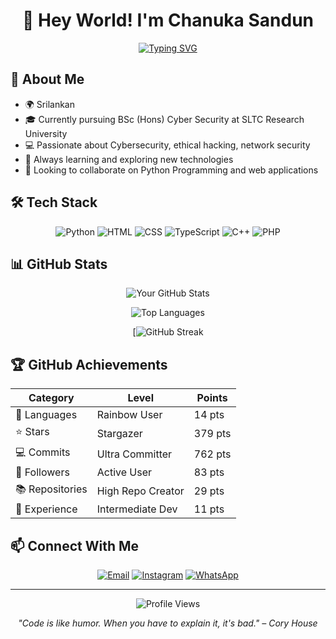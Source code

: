 <div align="center">
  
# 👋 Hey World! I'm Chanuka Sandun

[![Typing SVG](https://readme-typing-svg.herokuapp.com?font=Fira+Code&pause=1000&width=435&lines=Cybersecurity+Enthusiast;Open+Source+Contributor)](https://git.io/typing-svg)

</div>

## 🚀 About Me

- 🌍 Srilankan
- 🎓 Currently pursuing BSc (Hons) Cyber Security at SLTC Research University
- 💻 Passionate about Cybersecurity, ethical hacking, network security
- 🌱 Always learning and exploring new technologies
- 🔭 Looking to collaborate on Python Programming and web applications

## 🛠️ Tech Stack

<div align="center">

![Python](https://img.shields.io/badge/Python-3776AB?style=for-the-badge&logo=python&logoColor=white)
![HTML](https://img.shields.io/badge/HTML5-E34F26?style=for-the-badge&logo=html5&logoColor=white)
![CSS](https://img.shields.io/badge/CSS3-1572B6?style=for-the-badge&logo=css3&logoColor=white)
![TypeScript](https://img.shields.io/badge/TypeScript-007ACC?style=for-the-badge&logo=typescript&logoColor=white)
![C++](https://img.shields.io/badge/C++-00599C?style=for-the-badge&logo=cplusplus&logoColor=white)
![PHP](https://img.shields.io/badge/PHP-777BB4?style=for-the-badge&logo=php&logoColor=white)

</div>

## 📊 GitHub Stats

<div align="center">

![Your GitHub Stats](https://github-readme-stats.vercel.app/api?username=chanuka8&show_icons=true&theme=tokyonight)

![Top Languages](https://github-readme-stats.vercel.app/api/top-langs/?username=chanuka8&layout=compact&theme=tokyonight)

[![GitHub Streak](https://github-readme-streak-stats.herokuapp.com/?user=chanuka8&theme=tokyonighthttps://git.io/streak-stats)

</div>

## 🏆 GitHub Achievements

<div align="center">

| Category | Level | Points |
|----------|--------|---------|
| 🌈 Languages | Rainbow User | 14 pts |
| ⭐ Stars | Stargazer | 379 pts |
| 💻 Commits | Ultra Committer | 762 pts |
| 👥 Followers | Active User | 83 pts |
| 📚 Repositories | High Repo Creator | 29 pts |
| 💼 Experience | Intermediate Dev | 11 pts |

</div>

## 📫 Connect With Me

<div align="center">

[![Email](https://img.shields.io/badge/Email-D14836?style=for-the-badge&logo=gmail&logoColor=white)](mailto:chanuka12sandun@gmail.com)
[![Instagram](https://img.shields.io/badge/Instagram-E4405F?style=for-the-badge&logo=instagram&logoColor=white)](https://www.instagram.com/https://https://www.instagram.com/_chanu_00/profilecard/?igsh=MTYxMGVpOW9teW1pZg==/)
[![WhatsApp](https://img.shields.io/badge/WhatsApp-25D366?style=for-the-badge&logo=whatsapp&logoColor=white)](https://wa.me/+94702200735)

</div>

---

<div align="center">

![Profile Views](https://komarev.com/ghpvc/?username=chanuka8&color=blueviolet)

*"Code is like humor. When you have to explain it, it's bad." – Cory House*

</div>
